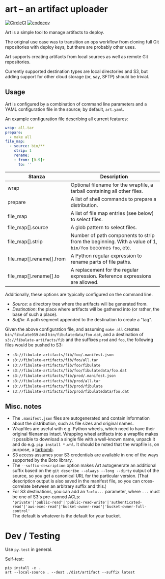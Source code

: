 art – an artifact uploader
==========================

[![CircleCI](https://circleci.com/gh/valohai/art.svg?style=svg)](https://circleci.com/gh/valohai/art)
[![codecov](https://codecov.io/gh/valohai/art/branch/master/graph/badge.svg)](https://codecov.io/gh/valohai/art)

Art is a simple tool to manage artifacts to deploy.
 
The original use case was to transition an ops workflow from cloning full Git repositories
with deploy keys, but there are probably other uses.

Art supports creating artifacts from local sources as well as remote Git repositories.

Currently supported destination types are local directories and S3, but adding support for other cloud storage
(or, say, SFTP) should be trivial.

Usage
-----

Art is configured by a combination of command line parameters
and a YAML configuration file in the source; by default, `art.yaml`.

An example configuration file describing all current features:

```yaml
wrap: all.tar
prepare:
  - make all
file_map:
  - source: bin/**
    strip: 1
    rename:
    - from: [0-9]+
      to: ''
```

| Stanza | Description |
|--------|-------------|
| wrap | Optional filename for the wrapfile, a tarball containing all other files. |
| prepare | A list of shell commands to prepare a distribution. |
| file_map | A list of file map entries (see below) to select files. |
| file_map[].source | A glob pattern to select files. |
| file_map[].strip | Number of path components to strip from the beginning. With a value of 1, `bin/foo` becomes `foo`, etc. |
| file_map[].rename[].from | A Python regular expression to rename parts of file paths. |
| file_map[].rename[].to | A replacement for the regular expression. Reference expressions are allowed. |


Additionally, these options are typically configured on the command line.

* *Source*: a directory tree where the artifacts will be generated from.
* *Destination*: the place where artifacts will be gathered into (or rather, the base of such a place).
* *Suffix*: A path segment appended to the destination to create a "tag".

Given the above configuration file,
and assuming `make all` creates `bin/fibulate039` and `bin/fibulatedata/foo.dat`,
and a destination of `s3://fibulate-artifacts/fib` and the suffixes `prod` and `foo`,
the following files would be pushed to S3:

* `s3://fibulate-artifacts/fib/foo/.manifest.json`
* `s3://fibulate-artifacts/fib/foo/all.tar`
* `s3://fibulate-artifacts/fib/foo/fibulate`
* `s3://fibulate-artifacts/fib/foo/fibulatedata/foo.dat`
* `s3://fibulate-artifacts/fib/prod/.manifest.json`
* `s3://fibulate-artifacts/fib/prod/all.tar`
* `s3://fibulate-artifacts/fib/prod/fibulate`
* `s3://fibulate-artifacts/fib/prod/fibulatedata/foo.dat`

## Misc. notes

* The `.manifest.json` files are autogenerated and contain information about the distribution, such as file sizes and original names.
* Wrapfiles are useful with e.g. Python wheels, which need to have their original filenames intact. Wrapping wheel artifacts into a wrapfile makes it possible to download a single file with a well-known name, unpack it and do e.g. `pip install *.whl`. It should be noted that the wrapfile is, on purpose, a [tarbomb](https://en.wikipedia.org/wiki/Tar_(computing)#Tarbomb).
* S3 access assumes your S3 credentials are available in one of the ways supported by the Boto library.
* The `--suffix-description` option makes Art autogenerate an additional suffix based on the `git describe --always --long --dirty` output of the source, so you get a canonical URL for the particular version. (That description output is also saved in the manifest file, so you can cross-correlate between an arbitrary suffix and this.)
* For S3 destinations, you can add an `?acl=...` parameter, where `...` must be one of S3's pre-canned ACLs:  
  `'private'|'public-read'|'public-read-write'|'authenticated-read'|'aws-exec-read'|'bucket-owner-read'|'bucket-owner-full-control'`  
  The default is whatever is the default for your bucket.


Dev / Testing
=============

Use `py.test` in general.

Self-test:

```
pip install -e .
art --local-source . --dest ./dist/artifact --suffix latest
```
